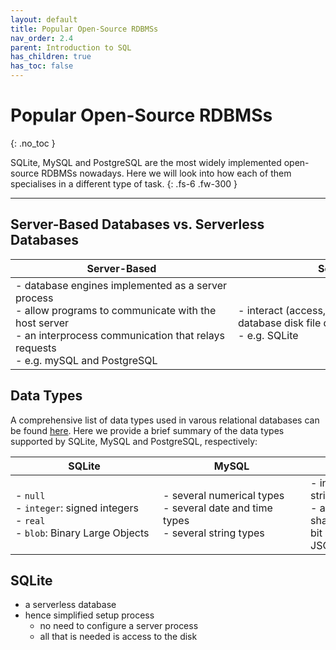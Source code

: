 ```yaml
---
layout: default
title: Popular Open-Source RDBMSs
nav_order: 2.4
parent: Introduction to SQL
has_children: true
has_toc: false
---
```

# Popular Open-Source RDBMSs
{: .no_toc }

SQLite, MySQL and PostgreSQL are the most widely implemented open-source RDBMSs nowadays. Here we will look into how each of them specialises in a different type of task. 
{: .fs-6 .fw-300 }

---

## Server-Based Databases vs. Serverless Databases

| Server-Based | Serverless |
| --- | --- |
| <span style="display: inline-block; width:340px">- database engines implemented as a server process <br> - allow programs to communicate with the host server <br> - an interprocess communication that relays requests <br> - e.g. mySQL and PostgreSQL</span> | <span style="display: inline-block; width:340px">- interact (access, read, and write) with the database disk file directly <br> - e.g. SQLite</span> |


## Data Types
A comprehensive list of data types used in varous relational databases can be found [here](https://www.w3schools.com/sql/sql_datatypes.asp). Here we provide a brief summary of the data types supported by SQLite, MySQL and PostgreSQL, respectively:

| SQLite | MySQL | PostgreSQL |
| --- | --- | --- |
| <span style="display: inline-block; width:220px">- `null` <br> - `integer`: signed integers <br> - `real` <br> - `blob`: Binary Large Objects</span> | <span style="display: inline-block; width:220px">- several numerical types <br> - several date and time types <br> - several string types</span> | <span style="display: inline-block; width:220px">- in addition to numeric, string, and date and time <br> - also supports geometric shapes, network addresses, bit strings, text searches, JSON entries</span> |


## SQLite
- a serverless database
- hence simplified setup process
    - no need to configure a server process
    - all that is needed is access to the disk









